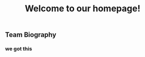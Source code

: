 <header>
<h1> Welcome to our homepage! </h1>
</header>
<h2> Team Biography </h2>
<h3> we got this </h3>

